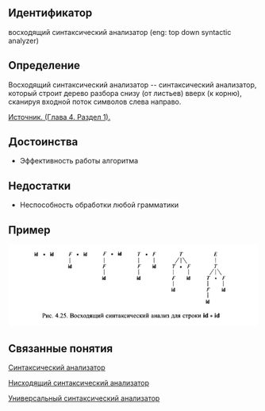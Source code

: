 ## Идентификатор
восходящий синтаксический анализатор (eng: top down syntactic analyzer)


## Определение
Восходящий синтаксический анализатор -- синтаксический анализатор, который строит дерево разбора снизу (от листьев) 
вверх (к корню), сканируя входной поток символов слева направо.

[Источник. (Глава 4. Раздел 1).](../bibliography/Aho-Compilers-book.md)


## Достоинства
- Эффективность работы алгоритма


## Недостатки
- Неспособность обработки любой грамматики


## Пример
![top_down_parsing.png](images/top_down_parsing.png)


## Связанные понятия
[Cинтаксический анализатор](syntactic_analyzer.md)

[Нисходящий синтаксический анализатор](bottom_up_syntactic_analyzer.md)

[Универсальный синтаксический анализатор](universal_syntactic_analyzer.md)

